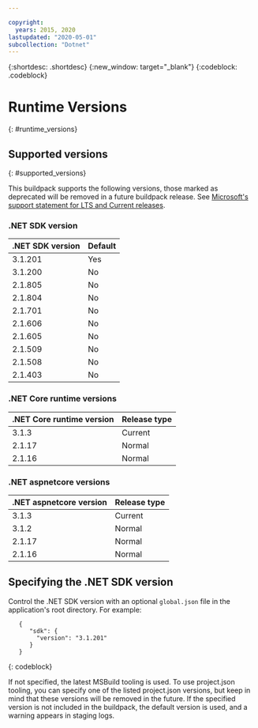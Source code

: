 ```yaml
---

copyright:
  years: 2015, 2020
lastupdated: "2020-05-01"
subcollection: "Dotnet"
---
```


{:shortdesc: .shortdesc}
{:new_window: target="_blank"}
{:codeblock: .codeblock}


# Runtime Versions
{: #runtime_versions}

## Supported versions
{: #supported_versions}

This buildpack supports the following versions, those marked as deprecated will be removed in a future buildpack release.  See [Microsoft's support statement for LTS and Current releases](https://www.microsoft.com/net/core/support).


### .NET SDK version

| .NET SDK version        | Default          |
|-------------------------|------------------|
| 3.1.201                 |   Yes            |
| 3.1.200                 |   No             |
| 2.1.805                 |   No             |
| 2.1.804                 |   No             |
| 2.1.701                 |   No             |
| 2.1.606                 |   No             |
| 2.1.605                 |   No             |
| 2.1.509                 |   No             |
| 2.1.508                 |   No             |
| 2.1.403                 |   No             |



### .NET Core runtime versions

| .NET Core runtime version | Release type      |
|---------------------------|-------------------|
| 3.1.3                     | Current           |
| 2.1.17                    | Normal            |
| 2.1.16                    | Normal            |


### .NET aspnetcore versions

| .NET aspnetcore version | Release type        |
|---------------------------|-------------------|
| 3.1.3                     | Current           |
| 3.1.2                     | Normal            |
| 2.1.17                    | Normal            |
| 2.1.16                    | Normal            |




## Specifying the .NET SDK version

Control the .NET SDK version with an optional `global.json` file in the application's root directory. For example:
```
   {
      "sdk": {
        "version": "3.1.201"
      }
   }
```
{: codeblock}

If not specified, the latest MSBuild tooling is used.  To use project.json tooling, you can specify one of the listed project.json versions, but keep in mind that these versions will be removed in the future.  If the specified version is not included in the buildpack, the default version is used, and a warning appears in staging logs.
